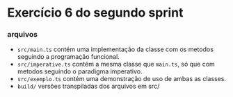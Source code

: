 # Exercício 6 do segundo sprint

### arquivos
* ```src/main.ts``` contém uma implementação da classe com os metodos seguindo a programação funcional.
* ```src/imperative.ts``` contém a mesma classe que ```main.ts```, só que com metodos seguindo o paradigma imperativo.
* ```src/exemplo.ts``` contém uma demonstração de uso de ambas as classes.
* ```build/``` versões transpiladas dos arquivos em src/
